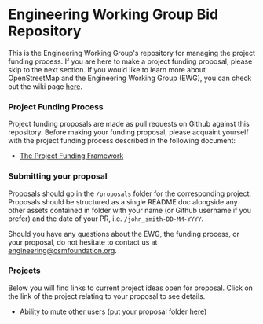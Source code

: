 # Engineering Working Group Bid Repository

This is the Engineering Working Group's repository for managing the project funding process. If you are here to make a project funding proposal, please skip to the next section. If you would like to learn more about OpenStreetMap and the Engineering Working Group (EWG), you can check out the wiki page [here](https://wiki.osmfoundation.org/wiki/Engineering_Working_Group).

### Project Funding Process

Project funding proposals are made as pull requests on Github against this repository. Before making your funding proposal, please acquaint yourself with the project funding process described in the following document:

* [The Project Funding Framework](https://wiki.osmfoundation.org/wiki/Engineering_Working_Group/Project_Funding_Framework)

### Submitting your proposal

Proposals should go in the `/proposals` folder for the corresponding project. Proposals should be structured as a single README doc alongside any other assets contained in folder with your name (or Github username if you prefer) and the date of your PR, i.e. `/john_smith-DD-MM-YYYY`.

Should you have any questions about the EWG, the funding process, or your proposal, do not hesitate to contact us at [engineering@osmfoundation.org](mailto:engineering@osmfoundation.org).

### Projects

Below you will find links to current project ideas open for proposal. Click on the link of the project relating to your proposal to see details.

* [Ability to mute other users](/projects/ability-to-mute-other-users) (put your proposal folder [here](/projects/ability-to-mute-other-users/proposals))

